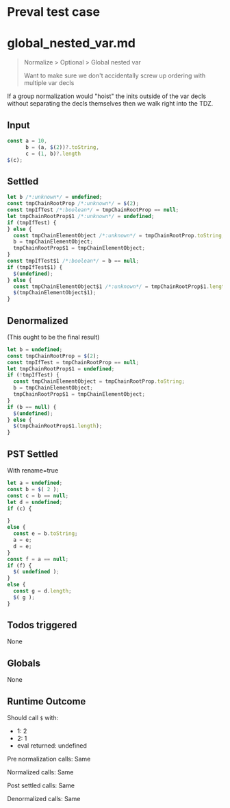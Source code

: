 # Preval test case

# global_nested_var.md

> Normalize > Optional > Global nested var
>
> Want to make sure we don't accidentally screw up ordering with multiple var decls

If a group normalization would "hoist" the inits outside of the var decls without separating the decls themselves then we walk right into the TDZ.

## Input

`````js filename=intro
const a = 10,
      b = (a, $(2))?.toString,
      c = (1, b)?.length
$(c);
`````


## Settled


`````js filename=intro
let b /*:unknown*/ = undefined;
const tmpChainRootProp /*:unknown*/ = $(2);
const tmpIfTest /*:boolean*/ = tmpChainRootProp == null;
let tmpChainRootProp$1 /*:unknown*/ = undefined;
if (tmpIfTest) {
} else {
  const tmpChainElementObject /*:unknown*/ = tmpChainRootProp.toString;
  b = tmpChainElementObject;
  tmpChainRootProp$1 = tmpChainElementObject;
}
const tmpIfTest$1 /*:boolean*/ = b == null;
if (tmpIfTest$1) {
  $(undefined);
} else {
  const tmpChainElementObject$1 /*:unknown*/ = tmpChainRootProp$1.length;
  $(tmpChainElementObject$1);
}
`````


## Denormalized
(This ought to be the final result)

`````js filename=intro
let b = undefined;
const tmpChainRootProp = $(2);
const tmpIfTest = tmpChainRootProp == null;
let tmpChainRootProp$1 = undefined;
if (!tmpIfTest) {
  const tmpChainElementObject = tmpChainRootProp.toString;
  b = tmpChainElementObject;
  tmpChainRootProp$1 = tmpChainElementObject;
}
if (b == null) {
  $(undefined);
} else {
  $(tmpChainRootProp$1.length);
}
`````


## PST Settled
With rename=true

`````js filename=intro
let a = undefined;
const b = $( 2 );
const c = b == null;
let d = undefined;
if (c) {

}
else {
  const e = b.toString;
  a = e;
  d = e;
}
const f = a == null;
if (f) {
  $( undefined );
}
else {
  const g = d.length;
  $( g );
}
`````


## Todos triggered


None


## Globals


None


## Runtime Outcome


Should call `$` with:
 - 1: 2
 - 2: 1
 - eval returned: undefined

Pre normalization calls: Same

Normalized calls: Same

Post settled calls: Same

Denormalized calls: Same
